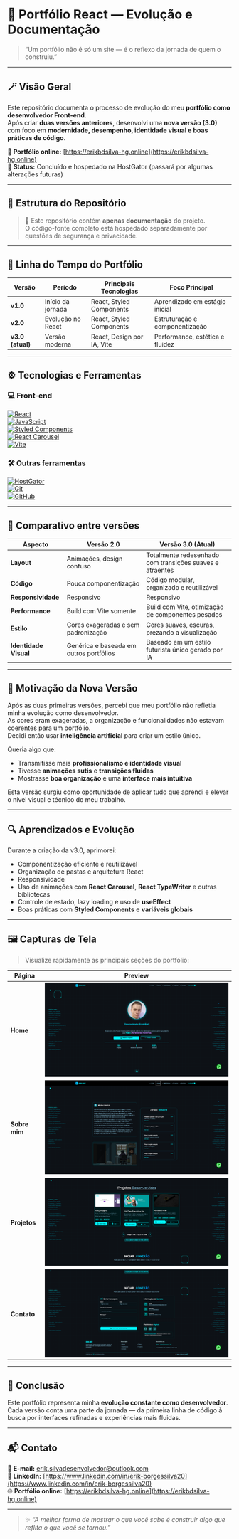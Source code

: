 # 💼 Portfólio React — Evolução e Documentação

> “Um portfólio não é só um site — é o reflexo da jornada de quem o construiu.”

---

## 🪄 Visão Geral

Este repositório documenta o processo de evolução do meu **portfólio como desenvolvedor Front-end**.  
Após criar **duas versões anteriores**, desenvolvi uma **nova versão (3.0)** com foco em **modernidade, desempenho, identidade visual e boas práticas de código**.

🔗 **Portfólio online:** [https://erikbdsilva-hg.online](https://erikbdsilva-hg.online)  
🧠 **Status:** Concluído e hospedado na HostGator (passará por algumas alterações futuras)

---

## 🧱 Estrutura do Repositório

> 📁 Este repositório contém **apenas documentação** do projeto.  
> O código-fonte completo está hospedado separadamente por questões de segurança e privacidade.

---

## 🧩 Linha do Tempo do Portfólio

| Versão           | Período           | Principais Tecnologias     | Foco Principal                  |
| ---------------- | ----------------- | -------------------------- | ------------------------------- |
| **v1.0**         | Início da jornada | React, Styled Components   | Aprendizado em estágio inicial  |
| **v2.0**         | Evolução no React | React, Styled Components   | Estruturação e componentização  |
| **v3.0 (atual)** | Versão moderna    | React, Design por IA, Vite | Performance, estética e fluidez |

---

## ⚙️ Tecnologias e Ferramentas

### 💻 Front-end

[![React](https://img.shields.io/badge/React-20232A?style=for-the-badge&logo=react&logoColor=61DAFB)](https://react.dev)  
[![JavaScript](https://img.shields.io/badge/JavaScript-F7DF1E?style=for-the-badge&logo=javascript&logoColor=000000)](https://developer.mozilla.org/docs/Web/JavaScript)  
[![Styled Components](https://img.shields.io/badge/Styled--Components-DB7093?style=for-the-badge&logo=styled-components&logoColor=white)](https://styled-components.com/)  
[![React Carousel](https://img.shields.io/badge/React--Carousel-61DAFB?style=for-the-badge&logo=react&logoColor=20232A)](https://www.npmjs.com/package/react-carousel)  
[![Vite](https://img.shields.io/badge/Vite-646CFF?style=for-the-badge&logo=vite&logoColor=FFD62E)](https://vitejs.dev/)

### 🛠️ Outras ferramentas

[![HostGator](https://img.shields.io/badge/HostGator-FF6C00?style=for-the-badge&logo=internet-explorer&logoColor=white)](https://www.hostgator.com/)  
[![Git](https://img.shields.io/badge/Git-F05032?style=for-the-badge&logo=git&logoColor=white)](https://git-scm.com/)  
[![GitHub](https://img.shields.io/badge/GitHub-181717?style=for-the-badge&logo=github&logoColor=white)](https://github.com/)

---

## 🧠 Comparativo entre versões

| Aspecto               | Versão 2.0                                | Versão 3.0 (Atual)                                       |
| --------------------- | ----------------------------------------- | -------------------------------------------------------- |
| **Layout**            | Animações, design confuso                 | Totalmente redesenhado com transições suaves e atraentes |
| **Código**            | Pouca componentização                     | Código modular, organizado e reutilizável                |
| **Responsividade**    | Responsivo                                | Responsivo                                               |
| **Performance**       | Build com Vite somente                    | Build com Vite, otimização de componentes pesados        |
| **Estilo**            | Cores exageradas e sem padronização       | Cores suaves, escuras, prezando a visualização           |
| **Identidade Visual** | Genérica e baseada em outros portfólios  | Baseado em um estilo futurista único gerado por IA       |

---

## 🧩 Motivação da Nova Versão

Após as duas primeiras versões, percebi que meu portfólio não refletia minha evolução como desenvolvedor.  
As cores eram exageradas, a organização e funcionalidades não estavam coerentes para um portfólio.  
Decidi então usar **inteligência artificial** para criar um estilo único.

Queria algo que:  

- Transmitisse mais **profissionalismo e identidade visual**  
- Tivesse **animações sutis** e **transições fluidas**  
- Mostrasse **boa organização** e uma **interface mais intuitiva**  

Esta versão surgiu como oportunidade de aplicar tudo que aprendi e elevar o nível visual e técnico do meu trabalho.

---

## 🔍 Aprendizados e Evolução

Durante a criação da v3.0, aprimorei:  

- Componentização eficiente e reutilizável  
- Organização de pastas e arquitetura React  
- Responsividade  
- Uso de animações com **React Carousel**, **React TypeWriter** e outras bibliotecas  
- Controle de estado, lazy loading e uso de **useEffect**  
- Boas práticas com **Styled Components** e **variáveis globais**  

---

## 🖼️ Capturas de Tela

> Visualize rapidamente as principais seções do portfólio:

| Página        | Preview                                      |
| ------------- | -------------------------------------------- |
| **Home**      | ![Home](./images/Home.png)                   |
| **Sobre mim** | ![Sobre](./images/Sobre.png)                 |
| **Projetos**  | ![Projetos](./images/Projetos.png)          |
| **Contato**   | ![Contato](./images/Contato.png)            |

---

## 🧾 Conclusão

Este portfólio representa minha **evolução constante como desenvolvedor**.  
Cada versão conta uma parte da jornada — da primeira linha de código à busca por interfaces refinadas e experiências mais fluidas.

---

## 📬 Contato

📧 **E-mail:** erik.silvadesenvolvedor@outlook.com  
💼 **LinkedIn:** [https://www.linkedin.com/in/erik-borgessilva20](https://www.linkedin.com/in/erik-borgessilva20)  
🌐 **Portfólio online:** [https://erikbdsilva-hg.online](https://erikbdsilva-hg.online)

---

> ✨ _“A melhor forma de mostrar o que você sabe é construir algo que reflita o que você se tornou.”_
